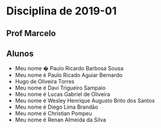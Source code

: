 ﻿# Disciplina de 2019-01

## Prof Marcelo 

## Alunos

* Meu nome � Paulo Ricardo Barbosa Sousa
* Meu nome é Paulo Ricado Aguiar Bernardo
* Hugo de Oliveira Torres
* Meu nome é Davi Trigueiro Sampaio
* Meu nome é Lucas Gabriel de Oliveira
* Meu nome é Wesley Henrique Augusto Brito dos Santos
* Meu nome é Diego Lima Brandão
* Meu nome é Christian Pompeu
* Meu nome é Renan Almeida da Silva